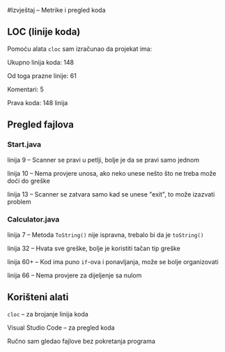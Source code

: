 #Izvještaj – Metrike i pregled koda

## LOC (linije koda)

Pomoću alata `cloc` sam izračunao da projekat ima:

Ukupno linija koda: 148

Od toga prazne linije: 61

Komentari: 5

Prava koda: 148 linija

## Pregled fajlova

### Start.java

linija 9 – Scanner se pravi u petlji, bolje je da se pravi samo jednom

linija 10 – Nema provjere unosa, ako neko unese nešto što ne treba može doći do greške

linija 13 – Scanner se zatvara samo kad se unese "exit", to može izazvati problem


### Calculator.java

linija 7 – Metoda `ToString()` nije ispravna, trebalo bi da je `toString()`

linija 32 – Hvata sve greške, bolje je koristiti tačan tip greške

linija 60+ – Kod ima puno `if`-ova i ponavljanja, može se bolje organizovati

linija 66 – Nema provjere za dijeljenje sa nulom


## Korišteni alati
`cloc` – za brojanje linija koda

Visual Studio Code – za pregled koda

Ručno sam gledao fajlove bez pokretanja programa
